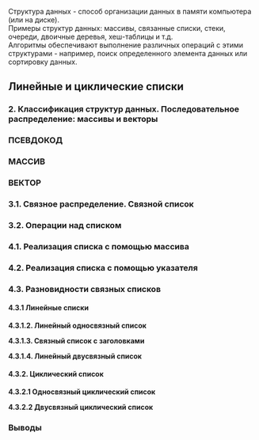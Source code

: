 Структура данных - способ организации данных в памяти компьютера (или на диске).
<br>
Примеры структур данных: массивы, связанные списки, стеки, очереди, двоичные деревья, хеш-таблицы и т.д.
<br>
Алгоритмы обеспечивают выполнение различных операций с этими структурами - например, поиск определенного элемента данных или сортировку данных.

## Линейные и циклические списки
### 2. Классификация структур данных. Последовательное распределение: массивы и векторы
### ПСЕВДОКОД
### МАССИВ
### ВЕКТОР
### 3.1. Связное распределение. Связной список
### 3.2. Операции над списком
### 4.1. Реализация списка с помощью массива
### 4.2. Реализация списка с помощью указателя
### 4.3. Разновидности связных списков
#### 4.3.1 Линейные списки
**4.3.1.2. Линейный односвязный список**

**4.3.1.3. Связный список с заголовками**

**4.3.1.4. Линейный двусвязный список**

#### 4.3.2. Циклический список
**4.3.2.1 Односвязный циклический список**

**4.3.2.2 Двусвязный циклический список**

### Выводы
